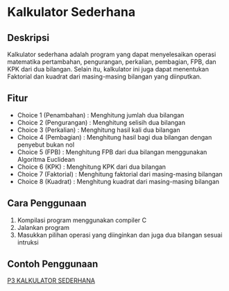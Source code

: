 # Kalkulator Sederhana
## Deskripsi
Kalkulator sederhana adalah program yang dapat menyelesaikan operasi matematika pertambahan, pengurangan, perkalian, pembagian, FPB, dan KPK dari dua bilangan. Selain itu, kalkulator ini juga  dapat menentukan Faktorial dan kuadrat dari masing-masing bilangan yang diinputkan.
## Fitur
-	Choice 1 (Penambahan) : Menghitung jumlah dua bilangan
-	Choice 2 (Pengurangan) : Menghitung selisih dua bilangan
-	Choice 3 (Perkalian) : Menghitung hasil kali dua bilangan
-	Choice 4 (Pembagian) : Menghitung hasil bagi dua bilangan dengan penyebut bukan nol
-	Choice 5 (FPB) : Menghitung FPB dari dua bilangan menggunakan Algoritma Euclidean
-	Choice 6 (KPK) : Menghitung KPK dari dua bilangan
-	Choice 7 (Faktorial) : Menghitung faktorial dari masing-masing bilangan
-	Choice 8 (Kuadrat) : Menghitung kuadrat dari masing-masing bilangan
## Cara Penggunaan
1.	Kompilasi program menggunakan compiler C
2.	Jalankan program 
3.	Masukkan pilihan operasi yang diinginkan dan juga dua bilangan sesuai intruksi
## Contoh Penggunaan
[P3 KALKULATOR SEDERHANA](https://github.com/5022241014SEKAR/TUGAS-AISTENSI-P3-KALKULATOR-SEDERHANA/blob/88c0d1a340aa52157544099f92e86d3701b7478d/P3%20KALKULATOR%20SEDERHANA.docx)
